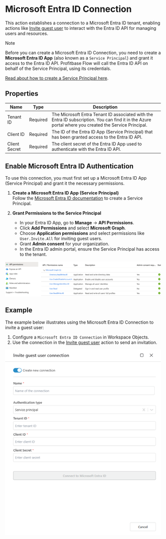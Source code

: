 # Microsoft Entra ID Connection

This action establishes a connection to a Microsoft Entra ID tenant, enabling actions like [Invite guest user](./invite-guest-user.md) to interact with the Entra ID API for managing users and resources.

> [!NOTE]
> Before you can create a Microsoft Entra ID Connection, you need to create a **Microsoft Entra ID App** (also known as a `Service Principal`) and grant it access to the Entra ID API. Profitbase Flow will call the Entra ID API on behalf of the Service Principal, using its credentials.  
>  
> [Read about how to create a Service Principal here](https://learn.microsoft.com/en-us/entra/identity-platform/quickstart-register-app).

## Properties

| Name            | Type     | Description                                                                 |
|-----------------|----------|-----------------------------------------------------------------------------|
| Tenant ID       | Required | The Microsoft Entra Tenant ID associated with the Entra ID subscription. You can find it in the Azure portal where you created the Service Principal. |
| Client ID       | Required | The ID of the Entra ID App (Service Principal) that has been granted access to the Entra ID API. |
| Client Secret   | Required | The client secret of the Entra ID App used to authenticate with the Entra ID API. |

## Enable Microsoft Entra ID Authentication

To use this connection, you must first set up a Microsoft Entra ID App (Service Principal) and grant it the necessary permissions.

1. **Create a Microsoft Entra ID App (Service Principal)**  
   Follow the [Microsoft Entra ID documentation](https://learn.microsoft.com/en-us/entra/identity-platform/quickstart-register-app) to create a Service Principal.

2. **Grant Permissions to the Service Principal**  
   - In your Entra ID App, go to **Manage** -> **API Permissions**.
   - Click **Add Permissions** and select **Microsoft Graph**.
   - Choose **Application permissions** and select permissions like `User.Invite.All` for inviting guest users.
   - Grant **Admin consent** for your organization.
   - In the Entra ID admin portal, ensure the Service Principal has access to the tenant.

![Example app permissions](/images/flow/entra-id-invite-user-app-permissions.png)

## Example

The example below illustrates using the Microsoft Entra ID Connection to invite a guest user:
1. Configure a `Microsoft Entra ID Connection` in Workspace Objects.
2. Use the connection in the [Invite guest user](./invite-guest-user.md) action to send an invitation.

![Example Flow](/images/flow/entra-id-connection-example.png)

